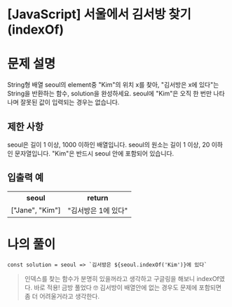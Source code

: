 # [JavaScript] 서울에서 김서방 찾기 (indexOf)

# 문제 설명
String형 배열 seoul의 element중 "Kim"의 위치 x를 찾아, "김서방은 x에 있다"는 String을 반환하는 함수, solution을 완성하세요. seoul에 "Kim"은 오직 한 번만 나타나며 잘못된 값이 입력되는 경우는 없습니다.

## 제한 사항
seoul은 길이 1 이상, 1000 이하인 배열입니다.
seoul의 원소는 길이 1 이상, 20 이하인 문자열입니다.
"Kim"은 반드시 seoul 안에 포함되어 있습니다.
## 입출력 예
<table>
<tr><th>seoul</th><th>return</th></tr>
<tr><td>["Jane", "Kim"]</td><td>"김서방은 1에 있다"</td></tr>
</table>
	
# 나의 풀이
```
const solution = seoul => `김서방은 ${seoul.indexOf('Kim')}에 있다`
```

> 인덱스를 찾는 함수가 분명히 있을꺼라고 생각하고 구글링을 해보니 indexOf였다. 바로 적용! 금방 풀었다 🤓
김서방이 배열안에 없는 경우도 문제에 포함되면 좀 더 어려울거라고 생각한다.